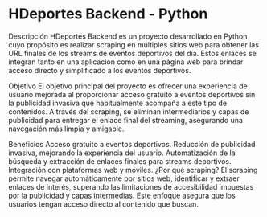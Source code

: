 # HDeportes Backend - Python

Descripción
HDeportes Backend es un proyecto desarrollado en Python cuyo propósito es realizar scraping en múltiples sitios web para obtener las URL finales de los streams de eventos deportivos del día. Estos enlaces se integran tanto en una aplicación como en una página web para brindar acceso directo y simplificado a los eventos deportivos.

Objetivo
El objetivo principal del proyecto es ofrecer una experiencia de usuario mejorada al proporcionar acceso gratuito a eventos deportivos sin la publicidad invasiva que habitualmente acompaña a este tipo de contenidos. A través del scraping, se eliminan intermediarios y capas de publicidad para entregar el enlace final del streaming, asegurando una navegación más limpia y amigable.

Beneficios
Acceso gratuito a eventos deportivos.
Reducción de publicidad invasiva, mejorando la experiencia del usuario.
Automatización de la búsqueda y extracción de enlaces finales para streams deportivos.
Integración con plataformas web y móviles.
¿Por qué scraping?
El scraping permite navegar automáticamente por sitios web, identificar y extraer enlaces de interés, superando las limitaciones de accesibilidad impuestas por la publicidad y capas intermedias. Este enfoque asegura que los usuarios tengan acceso directo al contenido que buscan.
